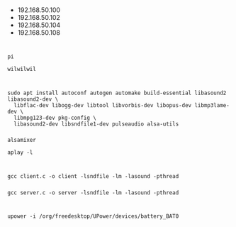 #
- 192.168.50.100
- 192.168.50.102
- 192.168.50.104
- 192.168.50.108

#
```
pi
```

```
wilwilwil
```

#
```
sudo apt install autoconf autogen automake build-essential libasound2 libasound2-dev \
  libflac-dev libogg-dev libtool libvorbis-dev libopus-dev libmp3lame-dev \
  libmpg123-dev pkg-config \
  libasound2-dev libsndfile1-dev pulseaudio alsa-utils 
```

###
```
alsamixer 
```

```
aplay -l
```

#
```
gcc client.c -o client -lsndfile -lm -lasound -pthread
```


###
```
gcc server.c -o server -lsndfile -lm -lasound -pthread
```

#
```
upower -i /org/freedesktop/UPower/devices/battery_BAT0
```
